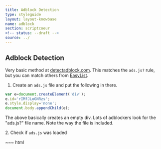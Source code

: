 ```yaml
---
title: Adblock Detection
type: styleguide
layout: layout-knowbase
name: adblock
section: scriptcoeur
<!-- status: --draft -->
source: ../
---
```


<main markdown="1">



## Adblock Detection

Very basic method at [detectadblock.com](http://www.detectadblock.com/).
This matches the `ads.js?` rule, but you can match others from [EasyList](https://easylist.to/easylist/easylist.txt).



1. Create an `ads.js` file and put the following in there.

~~~ js
var e=document.createElement('div');
e.id='rIMfJLoGNRzs';
e.style.display='none';
document.body.appendChild(e);
~~~

The above basically creates an empty div. Lots of adblockers look for the "ads.js?" file name. Note the way the file is included.

2\. Check if `ads.js` was loaded

<div class="_styleguide-example">
  <div class="_message">
  </div>
  <script src="../javascripts/scriptcoeur/ads.js?" type="text/javascript"></script>
  <script type="text/javascript">

  if(document.getElementById('rIMfJLoGNRzs')){
    console.log('Blocking Ads: No');
    $('._message').addClass('--success').html('You are not blocking ads');
  } else {
    console.log('Blocking Ads: Yes');
    $('._message').addClass('--warning').html('Ads are being blocked');
  }
  </script>
</div>
~~~ html
<div class="_message">
</div>

<script src="../javascripts/scriptcoeur/ads.js?" type="text/javascript"></script>
<script type="text/javascript">

if(document.getElementById('rIMfJLoGNRzs')){
  console.log('Blocking Ads: No');
  $('._message').addClass('--success').html('You are not blocking ads');
} else {
  console.log('Blocking Ads: Yes');
  $('._message').addClass('--warning').html('Ads are being blocked');
}
~~~


</main>



